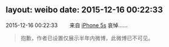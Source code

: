 layout: weibo
date: 2015-12-16 00:22:33
---
2015-12-16 00:22:33  &nbsp;&nbsp;&nbsp;&nbsp;&nbsp;&nbsp; 来自 <a href="sinaweibo://customweibosource" rel="nofollow">iPhone 5s</a>
哀悼……
>  抱歉，作者已设置仅展示半年内微博，此微博已不可见。 ​​​
